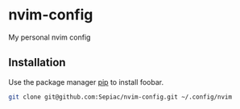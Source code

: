 # nvim-config

My personal nvim config

## Installation

Use the package manager [pip](https://pip.pypa.io/en/stable/) to install foobar.

```zsh
git clone git@github.com:Sepiac/nvim-config.git ~/.config/nvim
```
